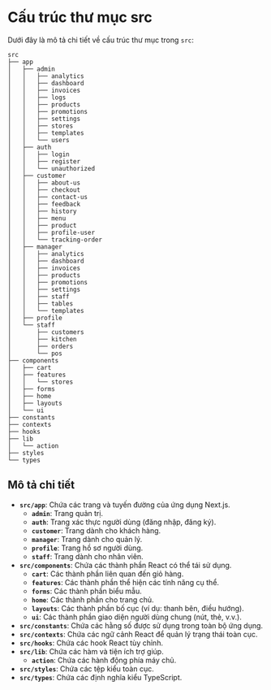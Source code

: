 # Cấu trúc thư mục src

Dưới đây là mô tả chi tiết về cấu trúc thư mục trong `src`:

```
src
├── app
│   ├── admin
│   │   ├── analytics
│   │   ├── dashboard
│   │   ├── invoices
│   │   ├── logs
│   │   ├── products
│   │   ├── promotions
│   │   ├── settings
│   │   ├── stores
│   │   ├── templates
│   │   └── users
│   ├── auth
│   │   ├── login
│   │   ├── register
│   │   └── unauthorized
│   ├── customer
│   │   ├── about-us
│   │   ├── checkout
│   │   ├── contact-us
│   │   ├── feedback
│   │   ├── history
│   │   ├── menu
│   │   ├── product
│   │   ├── profile-user
│   │   └── tracking-order
│   ├── manager
│   │   ├── analytics
│   │   ├── dashboard
│   │   ├── invoices
│   │   ├── products
│   │   ├── promotions
│   │   ├── settings
│   │   ├── staff
│   │   ├── tables
│   │   └── templates
│   ├── profile
│   └── staff
│       ├── customers
│       ├── kitchen
│       ├── orders
│       └── pos
├── components
│   ├── cart
│   ├── features
│   │   └── stores
│   ├── forms
│   ├── home
│   ├── layouts
│   └── ui
├── constants
├── contexts
├── hooks
├── lib
│   └── action
├── styles
└── types
```

## Mô tả chi tiết

*   **`src/app`**: Chứa các trang và tuyến đường của ứng dụng Next.js.
    *   **`admin`**: Trang quản trị.
    *   **`auth`**: Trang xác thực người dùng (đăng nhập, đăng ký).
    *   **`customer`**: Trang dành cho khách hàng.
    *   **`manager`**: Trang dành cho quản lý.
    *   **`profile`**: Trang hồ sơ người dùng.
    *   **`staff`**: Trang dành cho nhân viên.
*   **`src/components`**: Chứa các thành phần React có thể tái sử dụng.
    *   **`cart`**: Các thành phần liên quan đến giỏ hàng.
    *   **`features`**: Các thành phần thể hiện các tính năng cụ thể.
    *   **`forms`**: Các thành phần biểu mẫu.
    *   **`home`**: Các thành phần cho trang chủ.
    *   **`layouts`**: Các thành phần bố cục (ví dụ: thanh bên, điều hướng).
    *   **`ui`**: Các thành phần giao diện người dùng chung (nút, thẻ, v.v.).
*   **`src/constants`**: Chứa các hằng số được sử dụng trong toàn bộ ứng dụng.
*   **`src/contexts`**: Chứa các ngữ cảnh React để quản lý trạng thái toàn cục.
*   **`src/hooks`**: Chứa các hook React tùy chỉnh.
*   **`src/lib`**: Chứa các hàm và tiện ích trợ giúp.
    *   **`action`**: Chứa các hành động phía máy chủ.
*   **`src/styles`**: Chứa các tệp kiểu toàn cục.
*   **`src/types`**: Chứa các định nghĩa kiểu TypeScript.
